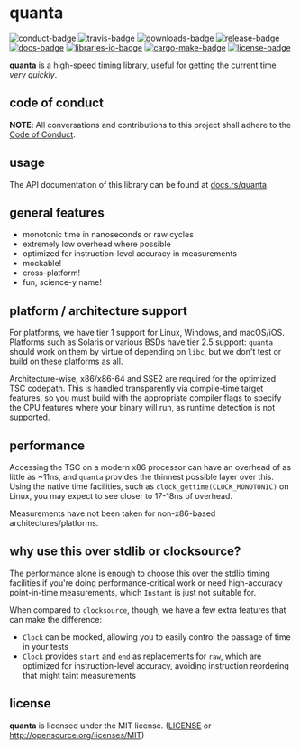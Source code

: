 # quanta

[![conduct-badge][]][conduct] [![travis-badge][]][travis] [![downloads-badge][] ![release-badge][]][crate] [![docs-badge][]][docs] [![libraries-io-badge][]][libraries-io] [![cargo-make-badge][]][cargo-make] [![license-badge][]](#license)

[conduct-badge]: https://img.shields.io/badge/%E2%9D%A4-code%20of%20conduct-blue.svg
[travis-badge]: https://img.shields.io/travis/metrics-rs/quanta/master.svg
[downloads-badge]: https://img.shields.io/crates/d/quanta.svg
[release-badge]: https://img.shields.io/crates/v/quanta.svg
[license-badge]: https://img.shields.io/crates/l/quanta.svg
[docs-badge]: https://docs.rs/quanta/badge.svg
[cargo-make-badge]: https://img.shields.io/badge/built%20with-cargo--make-yellow.svg
[cargo-make]: https://sagiegurari.github.io/cargo-make/
[libraries-io-badge]: https://img.shields.io/librariesio/github/metrics-rs/quanta.svg
[libraries-io]: https://libraries.io/cargo/quanta
[conduct]: https://github.com/metrics-rs/quanta/blob/master/CODE_OF_CONDUCT.md
[travis]: https://travis-ci.org/metrics-rs/quanta
[crate]: https://crates.io/crates/quanta
[docs]: https://docs.rs/quanta

__quanta__ is a high-speed timing library, useful for getting the current time _very quickly_.

## code of conduct

**NOTE**: All conversations and contributions to this project shall adhere to the [Code of Conduct][conduct].

## usage

The API documentation of this library can be found at [docs.rs/quanta](https://docs.rs/quanta/).

## general features
- monotonic time in nanoseconds or raw cycles
- extremely low overhead where possible
- optimized for instruction-level accuracy in measurements
- mockable!
- cross-platform!
- fun, science-y name!

## platform / architecture support

For platforms, we have tier 1 support for Linux, Windows, and macOS/iOS.  Platforms such as Solaris or various BSDs have tier 2.5 support: `quanta` should work on them by virtue of depending on `libc`, but we don't test or build on these platforms as all.

Architecture-wise, x86/x86-64 and SSE2 are required for the optimized TSC codepath.  This is handled transparently via compile-time target features, so you must build with the appropriate compiler flags to specify the CPU features where your binary will run, as runtime detection is not supported.

## performance

Accessing the TSC on a modern x86 processor can have an overhead of as little as ~11ns, and `quanta` provides the thinnest possible layer over this.  Using the native time facilities, such as `clock_gettime(CLOCK_MONOTONIC)` on Linux, you may expect to see closer to 17-18ns of overhead.

Measurements have not been taken for non-x86-based architectures/platforms.

## why use this over stdlib or clocksource?

The performance alone is enough to choose this over the stdlib timing facilities if you're doing performance-critical work or need high-accuracy point-in-time measurements, which `Instant` is just not suitable for.

When compared to `clocksource`, though, we have a few extra features that can make the difference:

- `Clock` can be mocked, allowing you to easily control the passage of time in your tests
- `Clock` provides `start` and `end` as replacements for `raw`, which are optimized for instruction-level accuracy, avoiding instruction reordering that might taint measurements

## license

__quanta__ is licensed under the MIT license. ([LICENSE](LICENSE) or http://opensource.org/licenses/MIT)
